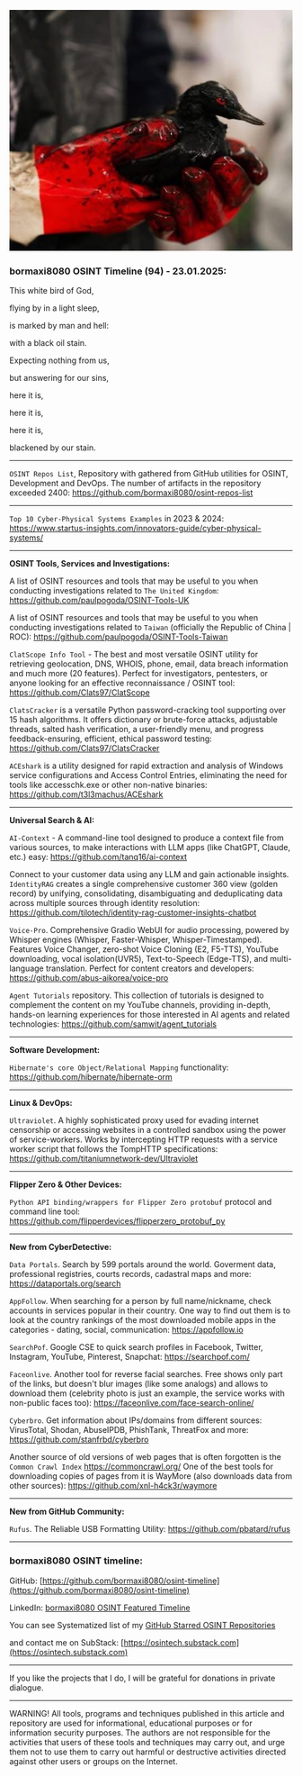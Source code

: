 ![alt text](img/94.jpg)
### bormaxi8080 OSINT Timeline (94) - 23.01.2025:

This white bird of God,

flying by in a light sleep,

is marked by man and hell:

with a black oil stain.

Expecting nothing from us,

but answering for our sins,

here it is,

here it is,

here it is,

blackened by our stain.

----

```OSINT Repos List```, Repository with gathered from GitHub utilities for OSINT, Development and DevOps. The number of artifacts in the repository exceeded 2400: https://github.com/bormaxi8080/osint-repos-list

----

```Top 10 Cyber-Physical Systems Examples``` in 2023 & 2024: https://www.startus-insights.com/innovators-guide/cyber-physical-systems/

----

**OSINT Tools, Services and Investigations:**

A list of OSINT resources and tools that may be useful to you when conducting investigations related to ```The United Kingdom```: https://github.com/paulpogoda/OSINT-Tools-UK

A list of OSINT resources and tools that may be useful to you when conducting investigations related to ```Taiwan``` (officially the Republic of China | ROC): https://github.com/paulpogoda/OSINT-Tools-Taiwan

```ClatScope Info Tool``` - The best and most versatile OSINT utility for retrieving geolocation, DNS, WHOIS, phone, email, data breach information and much more (20 features). Perfect for investigators, pentesters, or anyone looking for an effective reconnaissance / OSINT tool: https://github.com/Clats97/ClatScope

```ClatsCracker``` is a versatile Python password-cracking tool supporting over 15 hash algorithms. It offers dictionary or brute-force attacks, adjustable threads, salted hash verification, a user-friendly menu, and progress feedback-ensuring, efficient, ethical password testing: https://github.com/Clats97/ClatsCracker

```ACEshark``` is a utility designed for rapid extraction and analysis of Windows service configurations and Access Control Entries, eliminating the need for tools like accesschk.exe or other non-native binaries: https://github.com/t3l3machus/ACEshark

----

**Universal Search & AI:**

```AI-Context``` - A command-line tool designed to produce a context file from various sources, to make interactions with LLM apps (like ChatGPT, Claude, etc.) easy: https://github.com/tanq16/ai-context

Connect to your customer data using any LLM and gain actionable insights. ```IdentityRAG``` creates a single comprehensive customer 360 view (golden record) by unifying, consolidating, disambiguating and deduplicating data across multiple sources through identity resolution: https://github.com/tilotech/identity-rag-customer-insights-chatbot

```Voice-Pro```. Comprehensive Gradio WebUI for audio processing, powered by Whisper engines (Whisper, Faster-Whisper, Whisper-Timestamped). Features Voice Changer, zero-shot Voice Cloning (E2, F5-TTS), YouTube downloading, vocal isolation(UVR5), Text-to-Speech (Edge-TTS), and multi-language translation. Perfect for content creators and developers: https://github.com/abus-aikorea/voice-pro

```Agent Tutorials``` repository. This collection of tutorials is designed to complement the content on my YouTube channels, providing in-depth, hands-on learning experiences for those interested in AI agents and related technologies: https://github.com/samwit/agent_tutorials

---

**Software Development:**

```Hibernate's core Object/Relational Mapping``` functionality: https://github.com/hibernate/hibernate-orm

----

**Linux & DevOps:**

```Ultraviolet```. A highly sophisticated proxy used for evading internet censorship or accessing websites in a controlled sandbox using the power of service-workers. Works by intercepting HTTP requests with a service worker script that follows the TompHTTP specifications: https://github.com/titaniumnetwork-dev/Ultraviolet

----

**Flipper Zero & Other Devices:**

```Python API binding/wrappers for Flipper Zero protobuf``` protocol and command line tool: https://github.com/flipperdevices/flipperzero_protobuf_py

----

**New from CyberDetective:**

```Data Portals```. Search by 599 portals around the world. Goverment data, professional registries, courts records, cadastral maps and more: https://dataportals.org/search

```AppFollow```. When searching for a person by full name/nickname, check accounts in services popular in their country. One way to find out them is to look at the country rankings of the most downloaded mobile apps in the categories - dating, social, communication: https://appfollow.io

```SearchPof```. Google CSE to quick search profiles in Facebook, Twitter, Instagram, YouTube, Pinterest, Snapchat: https://searchpof.com/

```Faceonlive```. Another tool for reverse facial searches. Free shows only part of the links, but doesn't blur images (like some analogs) and allows to download them (celebrity photo is just an example, the service works with non-public faces too): https://faceonlive.com/face-search-online/

```Cyberbro```. Get information about IPs/domains from different sources: VirusTotal, Shodan, AbuseIPDB, PhishTank, ThreatFox and more: https://github.com/stanfrbd/cyberbro

Another source of old versions of web pages that is often forgotten is the ```Common Crawl Index``` https://commoncrawl.org/  One of the best tools for downloading copies of pages from it is WayMore (also downloads data from other sources): https://github.com/xnl-h4ck3r/waymore

----

**New from GitHub Community:**

```Rufus```. The Reliable USB Formatting Utility: https://github.com/pbatard/rufus

----
### bormaxi8080 OSINT timeline:

GitHub: [https://github.com/bormaxi8080/osint-timeline](https://github.com/bormaxi8080/osint-timeline)

LinkedIn: [bormaxi8080 OSINT Featured Timeline](https://www.linkedin.com/in/osintech/details/featured/)

You can see Systematized list of my [GitHub Starred OSINT Repositories](https://github.com/bormaxi8080/osint-repos-list)

and contact me on SubStack: [https://osintech.substack.com](https://osintech.substack.com)

----

If you like the projects that I do, I will be grateful for donations in private dialogue.

----

WARNING! All tools, programs and techniques published in this article and repository are used for informational, educational purposes or for information security purposes. The authors are not responsible for the activities that users of these tools and techniques may carry out, and urge them not to use them to carry out harmful or destructive activities directed against other users or groups on the Internet.